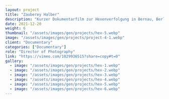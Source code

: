 ```yaml
---
layout: project
title: "Zauberey Halber"
description: "Kurzer Dokumentarfilm zur Hexenverfolgung in Bernau, Berlin"
date: 2021-12-20
weight: 6
thumbnail: "/assets/images/gen/projects/hex-5.webp"
image: "/assets/images/gen/projects/project-4-1.webp"
client: "Documentary"
categories: ["Documentary"]
role: "Director of Photography"
link: "https://vimeo.com/1029936515?share=copy#t=0"
gallery:
  - image: "/assets/images/gen/projects/hex-1.webp"
  - image: "/assets/images/gen/projects/hex-2.webp"
  - image: "/assets/images/gen/projects/hex-3.webp"
  - image: "/assets/images/gen/projects/hex-4.webp"
  - image: "/assets/images/gen/projects/hex-5.webp"
  - image: "/assets/images/gen/projects/hex-6.webp"
---
```


